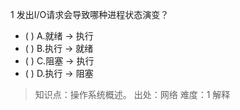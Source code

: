 1
发出I/O请求会导致哪种进程状态演变？
- ( ) A.就绪 → 执行 
- ( ) B.执行 → 就绪 
- ( ) C.阻塞 → 执行 
- ( ) D.执行 → 阻塞

> 知识点：操作系统概述。
> 出处：网络
> 难度：1
> 解释
